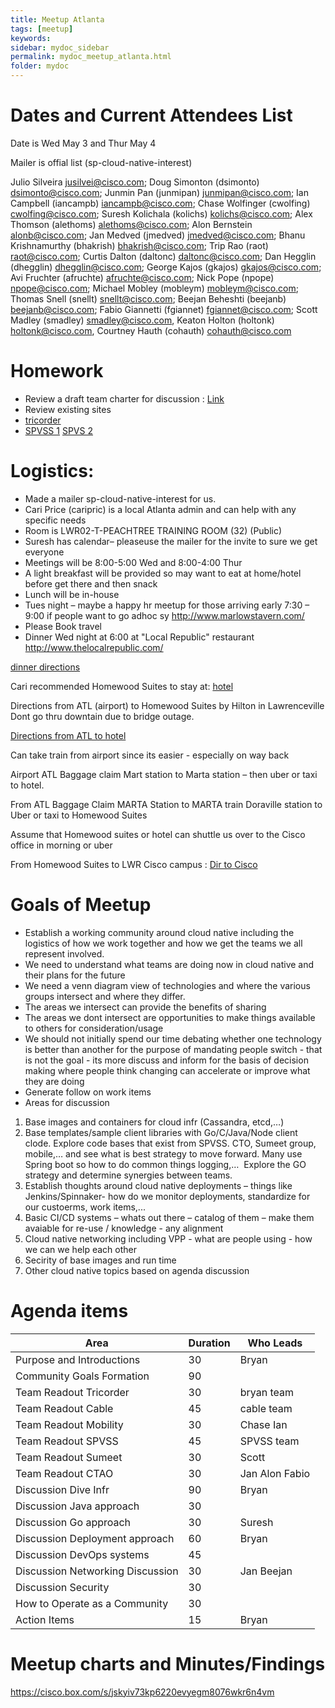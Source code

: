```yaml
---
title: Meetup Atlanta 
tags: [meetup]
keywords:
sidebar: mydoc_sidebar
permalink: mydoc_meetup_atlanta.html
folder: mydoc
---
```


# Dates and Current Attendees List 

Date is Wed May 3 and Thur May 4

Mailer is offial list (sp-cloud-native-interest) 

Julio Silveira <jusilvei@cisco.com>; Doug Simonton (dsimonto) <dsimonto@cisco.com>; Junmin Pan (junmipan) <junmipan@cisco.com>; Ian Campbell (iancampb) <iancampb@cisco.com>; Chase Wolfinger (cwolfing) <cwolfing@cisco.com>; Suresh Kolichala (kolichs) <kolichs@cisco.com>; Alex Thomson (alethoms) <alethoms@cisco.com>; Alon Bernstein <alonb@cisco.com>; Jan Medved (jmedved) <jmedved@cisco.com>; Bhanu Krishnamurthy (bhakrish) <bhakrish@cisco.com>; Trip Rao (raot) <raot@cisco.com>; Curtis Dalton (daltonc) <daltonc@cisco.com>; Dan Hegglin (dhegglin) <dhegglin@cisco.com>; George Kajos (gkajos) <gkajos@cisco.com>; Avi Fruchter (afruchte) <afruchte@cisco.com>; Nick Pope (npope) <npope@cisco.com>; Michael Mobley (mobleym) <mobleym@cisco.com>; Thomas Snell (snellt) <snellt@cisco.com>; Beejan Beheshti (beejanb) <beejanb@cisco.com>; Fabio Giannetti (fgiannet) <fgiannet@cisco.com>; Scott Madley (smadley) <smadley@cisco.com>, Keaton Holton (holtonk) <holtonk@cisco.com>, Courtney Hauth (cohauth) <cohauth@cisco.com>

# Homework 

* Review a draft team charter for discussion : [Link](https://wwwin-github.cisco.com/pages/tricorder/mydoc_standardization.html)
* Review existing sites 
*    [tricorder](https://wwwin-github.cisco.com/pages/tricorder/index.html)
*    [SPVSS 1](https://wiki.cisco.com/display/VCBURD/Six+Pillars+of+IVP+Infrastructure)
    [SPVS 2](https://wiki.cisco.com/display/VCBURD/IVP+Infrastructure+Development)

# Logistics: 

* Made a mailer sp-cloud-native-interest for us. 
* Cari Price (caripric) is a local Atlanta admin and can help with any specific needs 
* Room is LWR02-T-PEACHTREE TRAINING ROOM (32) (Public) 
* Suresh has calendar– pleaseuse the mailer for the invite to sure we get everyone 
* Meetings will be 8:00-5:00 Wed and 8:00-4:00 Thur 
* A light breakfast will be provided so may want to eat at home/hotel before get there and then snack 
* Lunch will be in-house 
* Tues night – maybe a happy hr meetup for those arriving early 7:30 – 9:00 if people want to go adhoc sy 
            http://www.marlowstavern.com/
* Please Book travel
* Dinner Wed night at 6:00 at "Local Republic" restaurant
http://www.thelocalrepublic.com/

[dinner directions](https://www.google.com/maps/dir/5030+Sugarloaf+Pkwy,+Lawrenceville,+GA+30046/139+N+Perry+St,+Lawrenceville,+GA+30046/@33.9672159,-84.0577558,13z/data=!3m1!4b1!4m14!4m13!1m5!1m1!1s0x88f5bc5632cefd07:0x3847214771ba503a!2m2!1d-84.0582181!2d33.9571672!1m5!1m1!1s0x88f5bef1534e297f:0xc5a4ff21a42f686!2m2!1d-83.9899262!2d33.9566265!3e0)

Cari recommended Homewood Suites to stay at: [hotel](http://homewoodsuites3.hilton.com/en/hotels/georgia/homewood-suites-by-hilton-atlanta-i-85-lawrenceville-duluth-ATLHWHW/index.html)

Directions from ATL (airport) to Homewood Suites by Hilton in Lawrenceville
Dont go thru downtain due to bridge outage. 

[Directions from ATL to hotel](https://www.google.com/maps/dir/Homewood+Suites+by+Hilton+Atlanta+I-85-Lawrenceville-Duluth,+1775+N+Brown+Rd,+Lawrenceville,+GA+30043/Hartsfield-Jackson+Atlanta+International+Airport,+6000+N+Terminal+Pkwy,+Atlanta,+GA+30320/@33.8593985,-84.6176952,9.67z/data=!4m14!4m13!1m5!1m1!1s0x88f5bd154ee4952b:0x242b09f4aec8c4fa!2m2!1d-84.080156!2d33.987989!1m5!1m1!1s0x88f4fd2fe1035901:0x4117a3ef1892b048!2m2!1d-84.4277001!2d33.6407282!5i1)

Can take train from airport since its easier - especially on way back 

Airport ATL Baggage claim Mart station to Marta station – then uber or taxi to hotel. 

From ATL Baggage Claim MARTA Station to MARTA train Doraville station to Uber or taxi to Homewood Suites

Assume that Homewood suites or hotel can shuttle us over to the Cisco office in morning  or uber 

From Homewood Suites to LWR Cisco campus : [Dir to Cisco](https://www.google.com/maps/dir/Homewood+Suites+by+Hilton+Atlanta+I-85-Lawrenceville-Duluth,+1775+N+Brown+Rd,+Lawrenceville,+GA+30043/5030+Sugarloaf+Pkwy,+Lawrenceville,+GA+30046/@33.9717366,-84.0857642,14z/data=!3m1!4b1!4m14!4m13!1m5!1m1!1s0x88f5bd154ee4952b:0x242b09f4aec8c4fa!2m2!1d-84.080156!2d33.987989!1m5!1m1!1s0x88f5bc5632cefd07:0x3847214771ba503a!2m2!1d-84.0582181!2d33.9571672!3e0)

# Goals of Meetup  

* Establish a working community around cloud native including the logistics of how we work together and how we get the teams we all represent involved.  
* We need to understand what teams are doing now in cloud native and their plans for the future 
* We need a venn diagram view of technologies and where the various groups intersect and where they differ.  
* The areas we intersect can provide the benefits of sharing 
* The areas we dont intersect are opportunities to make things available to others for consideration/usage 
* We should not initially spend our time debating whether one technology is better than another for the purpose of mandating people switch - that is not the goal - its more discuss and inform for the basis of decision making where people think changing can accelerate or improve what they are doing
* Generate follow on work items  
* Areas for discussion
1. Base images and containers for cloud infr (Cassandra, etcd,…) 
2. Base templates/sample client libraries with Go/C/Java/Node client clode. Explore code bases that exist from SPVSS. CTO, Sumeet group, mobile,… and see what is best strategy to move forward. Many use Spring boot so how to do common things logging,…  Explore the GO strategy and determine synergies between teams. 					
2. Establish thoughts around cloud native deployments – things like Jenkins/Spinnaker- how do we monitor deployments, standardize for our custoerms, work items,... 				
3. Basic CI/CD systems – whats out there – catalog of them – make them avaiable for re-use / knowledge - any alignment 				
4. Cloud native networking including VPP - what are people using - how we can we help each other
5. Secirity of base images and run time 
6. Other cloud native topics based on agenda discussion 

# Agenda items 

Area | Duration | Who Leads 
--- | --- | ---
Purpose and Introductions | 30 | Bryan 
Community Goals Formation | 90 | 
Team Readout Tricorder | 30 | bryan team 
Team Readout Cable | 45 | cable team  
Team Readout Mobility | 30 | Chase  Ian
Team Readout SPVSS | 45 | SPVSS team 
Team Readout Sumeet | 30 | Scott
Team Readout CTAO | 30 | Jan Alon Fabio 
Discussion Dive Infr | 90 | Bryan 
Discussion Java approach | 30 |  
Discussion Go approach | 30 | Suresh 
Discussion Deployment approach | 60 | Bryan 
Discussion DevOps systems | 45 |  
Discussion Networking Discussion | 30 | Jan Beejan 
Discussion Security | 30 | 
How to Operate as a Community | 30 |  
Action Items | 15 | Bryan 


# Meetup charts and Minutes/Findings
<https://cisco.box.com/s/jskyiv73kp6220evyegm8076wkr6n4vm>
